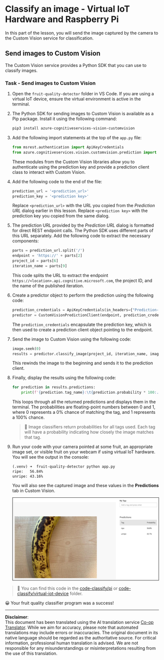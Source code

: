 <!--
CO_OP_TRANSLATOR_METADATA:
{
  "original_hash": "e5896207b304ce1abaf065b8acc0cc79",
  "translation_date": "2025-08-28T19:12:53+00:00",
  "source_file": "4-manufacturing/lessons/2-check-fruit-from-device/single-board-computer-classify-image.md",
  "language_code": "en"
}
-->
# Classify an image - Virtual IoT Hardware and Raspberry Pi

In this part of the lesson, you will send the image captured by the camera to the Custom Vision service for classification.

## Send images to Custom Vision

The Custom Vision service provides a Python SDK that you can use to classify images.

### Task - Send images to Custom Vision

1. Open the `fruit-quality-detector` folder in VS Code. If you are using a virtual IoT device, ensure the virtual environment is active in the terminal.

1. The Python SDK for sending images to Custom Vision is available as a Pip package. Install it using the following command:

    ```sh
    pip3 install azure-cognitiveservices-vision-customvision
    ```

1. Add the following import statements at the top of the `app.py` file:

    ```python
    from msrest.authentication import ApiKeyCredentials
    from azure.cognitiveservices.vision.customvision.prediction import CustomVisionPredictionClient
    ```

    These modules from the Custom Vision libraries allow you to authenticate using the prediction key and provide a prediction client class to interact with Custom Vision.

1. Add the following code to the end of the file:

    ```python
    prediction_url = '<prediction_url>'
    prediction_key = '<prediction key>'
    ```

    Replace `<prediction_url>` with the URL you copied from the *Prediction URL* dialog earlier in this lesson. Replace `<prediction key>` with the prediction key you copied from the same dialog.

1. The prediction URL provided by the *Prediction URL* dialog is formatted for direct REST endpoint calls. The Python SDK uses different parts of this URL separately. Add the following code to extract the necessary components:

    ```python
    parts = prediction_url.split('/')
    endpoint = 'https://' + parts[2]
    project_id = parts[6]
    iteration_name = parts[9]
    ```

    This code splits the URL to extract the endpoint `https://<location>.api.cognitive.microsoft.com`, the project ID, and the name of the published iteration.

1. Create a predictor object to perform the prediction using the following code:

    ```python
    prediction_credentials = ApiKeyCredentials(in_headers={"Prediction-key": prediction_key})
    predictor = CustomVisionPredictionClient(endpoint, prediction_credentials)
    ```

    The `prediction_credentials` encapsulate the prediction key, which is then used to create a prediction client object pointing to the endpoint.

1. Send the image to Custom Vision using the following code:

    ```python
    image.seek(0)
    results = predictor.classify_image(project_id, iteration_name, image)
    ```

    This rewinds the image to the beginning and sends it to the prediction client.

1. Finally, display the results using the following code:

    ```python
    for prediction in results.predictions:
        print(f'{prediction.tag_name}:\t{prediction.probability * 100:.2f}%')
    ```

    This loops through all the returned predictions and displays them in the terminal. The probabilities are floating-point numbers between 0 and 1, where 0 represents a 0% chance of matching the tag, and 1 represents a 100% chance.

    > 💁 Image classifiers return probabilities for all tags used. Each tag will have a probability indicating how closely the image matches that tag.

1. Run your code with your camera pointed at some fruit, an appropriate image set, or visible fruit on your webcam if using virtual IoT hardware. You will see the output in the console:

    ```output
    (.venv) ➜  fruit-quality-detector python app.py
    ripe:   56.84%
    unripe: 43.16%
    ```

    You will also see the captured image and these values in the **Predictions** tab in Custom Vision.

    ![A banana in custom vision predicted ripe at 56.8% and unripe at 43.1%](../../../../../translated_images/custom-vision-banana-prediction.30cdff4e1d72db5d9a0be0193790a47c2b387da034e12dc1314dd57ca2131b59.en.png)

> 💁 You can find this code in the [code-classify/pi](../../../../../4-manufacturing/lessons/2-check-fruit-from-device/code-classify/pi) or [code-classify/virtual-iot-device](../../../../../4-manufacturing/lessons/2-check-fruit-from-device/code-classify/virtual-iot-device) folder.

😀 Your fruit quality classifier program was a success!

---

**Disclaimer**:  
This document has been translated using the AI translation service [Co-op Translator](https://github.com/Azure/co-op-translator). While we aim for accuracy, please note that automated translations may include errors or inaccuracies. The original document in its native language should be regarded as the authoritative source. For critical information, professional human translation is advised. We are not responsible for any misunderstandings or misinterpretations resulting from the use of this translation.